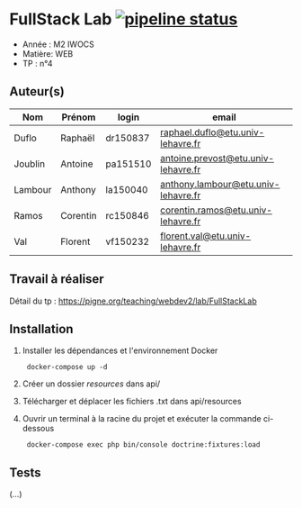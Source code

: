 # FullStack Lab [![pipeline status](https://travis-ci.org/flokun/fullstacklab.svg?branch=master)](https://travis-ci.org/flokun/fullstacklab)

- Année : M2 IWOCS
- Matière: WEB
- TP : n°4

## Auteur(s)

|Nom|Prénom|login|email|
|--|--|--|--|
| Duflo | Raphaël | dr150837 | raphael.duflo@etu.univ-lehavre.fr |
| Joublin | Antoine | pa151510 | antoine.prevost@etu.univ-lehavre.fr |
| Lambour | Anthony | la150040 | anthony.lambour@etu.univ-lehavre.fr |
| Ramos | Corentin | rc150846 | corentin.ramos@etu.univ-lehavre.fr |
| Val | Florent | vf150232 | florent.val@etu.univ-lehavre.fr |

## Travail à réaliser

Détail du tp : <https://pigne.org/teaching/webdev2/lab/FullStackLab>

## Installation

1. Installer les dépendances et l'environnement Docker

        docker-compose up -d
        
2. Créer un dossier *resources* dans api/
3. Télécharger et déplacer les fichiers .txt dans api/resources
4. Ouvrir un terminal à la racine du projet et exécuter la commande ci-dessous

        docker-compose exec php bin/console doctrine:fixtures:load

## Tests

(...)
